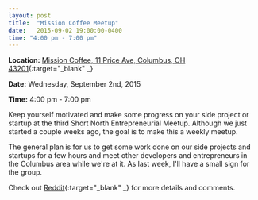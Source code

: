 ```yaml
---
layout: post
title:  "Mission Coffee Meetup"
date:   2015-09-02 19:00:00-0400
time: "4:00 pm - 7:00 pm"
---
```

**Location:** [Mission Coffee, 11 Price Ave, Columbus, OH 43201](https://www.google.com/maps/place/Mission+Coffee+Co.+LLC/@39.9805566,-83.0046931,19.5z/data=!4m2!3m1!1s0x0000000000000000:0x0c6fccff56e2d8df!6m1!1e1){:target="_blank" _}

**Date:** Wednesday, September 2nd, 2015

**Time:** 4:00 pm - 7:00 pm

Keep yourself motivated and make some progress on your side project or startup at the third Short North Entrepreneurial Meetup. Although we just started a couple weeks ago, the goal is to make this a weekly meetup.

The general plan is for us to get some work done on our side projects and startups for a few hours and meet other developers and entrepreneurs in the Columbus area while we're at it. As last week, I'll have a small sign for the group. 

Check out [Reddit](https://www.reddit.com/r/ColumbusIT/comments/3j4lgs/short_north_entrepreneurial_meetup_wednesday/){:target="_blank" _} for more details and comments.
